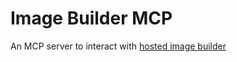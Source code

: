 # Image Builder MCP

An MCP server to interact with [hosted image builder](https://osbuild.org/docs/hosted/architecture/)

